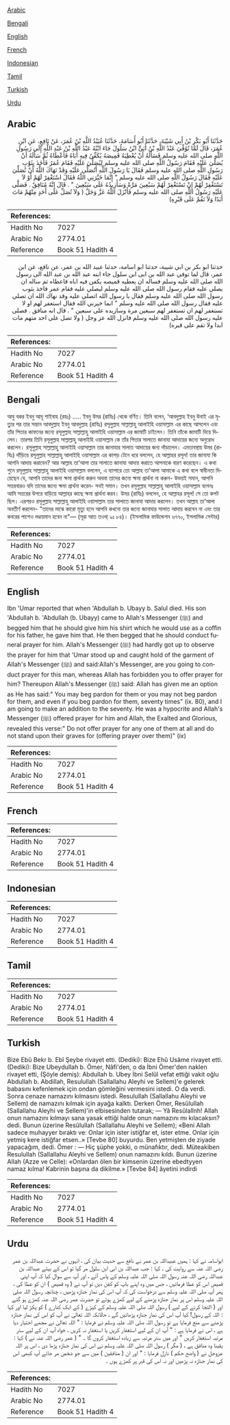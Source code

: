 [Arabic](#arabic)

[Bengali](#bengali)

[English](#english)

[French](#french)

[Indonesian](#indonesian)

[Tamil](#tamil)

[Turkish](#turkish)

[Urdu](#urdu)

## Arabic


<div dir="rtl" lang="ar" style={{fontSize:'larger',backgroundColor:'#f8f9fa',padding:20}}>
حَدَّثَنَا أَبُو بَكْرِ بْنُ أَبِي شَيْبَةَ، حَدَّثَنَا أَبُو أُسَامَةَ، حَدَّثَنَا عُبَيْدُ اللَّهِ بْنُ عُمَرَ، عَنْ نَافِعٍ، عَنِ ابْنِ عُمَرَ، قَالَ لَمَّا تُوُفِّيَ عَبْدُ اللَّهِ بْنُ أُبَىٍّ ابْنُ سَلُولَ جَاءَ ابْنُهُ عَبْدُ اللَّهِ بْنُ عَبْدِ اللَّهِ إِلَى رَسُولِ اللَّهِ صلى الله عليه وسلم فَسَأَلَهُ أَنْ يُعْطِيَهُ قَمِيصَهُ يُكَفِّنُ فِيهِ أَبَاهُ فَأَعْطَاهُ ثُمَّ سَأَلَهُ أَنْ يُصَلِّيَ عَلَيْهِ فَقَامَ رَسُولُ اللَّهِ صلى الله عليه وسلم لِيُصَلِّيَ عَلَيْهِ فَقَامَ عُمَرُ فَأَخَذَ بِثَوْبِ رَسُولِ اللَّهِ صلى الله عليه وسلم فَقَالَ يَا رَسُولَ اللَّهِ أَتُصَلِّي عَلَيْهِ وَقَدْ نَهَاكَ اللَّهُ أَنْ تُصَلِّيَ عَلَيْهِ فَقَالَ رَسُولُ اللَّهِ صلى الله عليه وسلم ‏"‏ إِنَّمَا خَيَّرَنِي اللَّهُ فَقَالَ اسْتَغْفِرْ لَهُمْ أَوْ لاَ تَسْتَغْفِرْ لَهُمْ إِنْ تَسْتَغْفِرْ لَهُمْ سَبْعِينَ مَرَّةً وَسَأَزِيدُهُ عَلَى سَبْعِينَ ‏"‏ ‏.‏ قَالَ إِنَّهُ مُنَافِقٌ ‏.‏ فَصَلَّى عَلَيْهِ رَسُولُ اللَّهِ صلى الله عليه وسلم فَأَنْزَلَ اللَّهُ عَزَّ وَجَلَّ ‏(‏ وَلاَ تُصَلِّ عَلَى أَحَدٍ مِنْهُمْ مَاتَ أَبَدًا وَلاَ تَقُمْ عَلَى قَبْرِهِ‏)‏
</div>
<div style={{backgroundColor:'#f8f9fa',padding:20, marginBottom: 10}}><table> <thead> <tr> <th>References:</th> <th></th> </tr> </thead> <tbody><tr><td>Hadith No</td><td>7027</td></tr><tr><td>Arabic No</td><td>2774.01</td></tr><tr><td>Reference</td><td>Book 51 Hadith 4</td></tr></tbody></table></div>


<div dir="rtl" lang="ar" style={{fontSize:'larger',backgroundColor:'#f8f9fa',padding:20}}>
حدثنا ابو بكر بن ابي شيبة، حدثنا ابو اسامة، حدثنا عبيد الله بن عمر، عن نافع، عن ابن عمر، قال لما توفي عبد الله بن ابى ابن سلول جاء ابنه عبد الله بن عبد الله الى رسول الله صلى الله عليه وسلم فساله ان يعطيه قميصه يكفن فيه اباه فاعطاه ثم ساله ان يصلي عليه فقام رسول الله صلى الله عليه وسلم ليصلي عليه فقام عمر فاخذ بثوب رسول الله صلى الله عليه وسلم فقال يا رسول الله اتصلي عليه وقد نهاك الله ان تصلي عليه فقال رسول الله صلى الله عليه وسلم " انما خيرني الله فقال استغفر لهم او لا تستغفر لهم ان تستغفر لهم سبعين مرة وسازيده على سبعين " . قال انه منافق . فصلى عليه رسول الله صلى الله عليه وسلم فانزل الله عز وجل ( ولا تصل على احد منهم مات ابدا ولا تقم على قبره)
</div>
<div style={{backgroundColor:'#f8f9fa',padding:20, marginBottom: 10}}><table> <thead> <tr> <th>References:</th> <th></th> </tr> </thead> <tbody><tr><td>Hadith No</td><td>7027</td></tr><tr><td>Arabic No</td><td>2774.01</td></tr><tr><td>Reference</td><td>Book 51 Hadith 4</td></tr></tbody></table></div>

## Bengali


<div dir="ltr" lang="bn" style={{fontSize:'larger',backgroundColor:'#f8f9fa',padding:20}}>
আবু বকর ইবনু আবূ শাইবাহ (রহঃ) ..... ইবনু উমর (রাযিঃ) থেকে বর্ণিত। তিনি বলেন, ‘আবদুল্লাহ ইবনু উবাই এর মৃত্যুর পর তার সন্তান আবদুল্লাহ ইবনু আবদুল্লাহ (রাযিঃ) রসূলুল্লাহ সাল্লাল্লাহু আলাইহি ওয়াসাল্লাম এর কাছে আসলেন এবং তাঁর পিতার কাফনের জন্যে রসূলুল্লাহ সাল্লাল্লাহু আলাইহি ওয়াসাল্লাম এর জামাটি চাইলেন। তিনি তাঁকে জামাটি দিয়ে দিলেন। তারপর তিনি রসূলুল্লাহ সাল্লাল্লাহু আলাইহি ওয়াসাল্লাম কে তাঁর পিতার সালাতে জানাযা আদায়ের জন্যে অনুরোধ করলেন। রসূলুল্লাহ সাল্লাল্লাহু আলাইহি ওয়াসাল্লাম তার জানাযার সালাত আদায়ের জন্য দাঁড়ালেন। এমতাবস্থায় উমর (রাযিঃ) দাঁড়িয়ে রসূলুল্লাহ সাল্লাল্লাহু আলাইহি ওয়াসাল্লাম এর কাপড় টেনে ধরে বললেন, হে আল্লাহর রসূল! তার জানাযা কি আপনি আদায় করাবেন? আর আল্লাহ তা’আলা তার সালাতে জানাযা আদায় করাতে আপনাকে বারণ করেছেন। এ কথা শুনে রসূলুল্লাহ সাল্লাল্লাহু আলাইহি ওয়াসাল্লাম বললেন, এ ব্যাপারে তো আল্লাহ তা’আলা আমাকে এ কথা বলে স্বাধীনতা দিয়েছেন যে, আপনি তাদের জন্য ক্ষমা প্রার্থনা করুন অথবা তাদের জন্যে ক্ষমা প্রার্থনা না করুন- উভয়ই সমান, আপনি সত্তরবারও যদি তাদের জন্যে ক্ষমা প্রার্থনা করেন- সবই সমান। তখন রসূলুল্লাহ সাল্লাল্লাহু আলাইহি ওয়াসাল্লাম বলেনঃ আমি সত্তরের উপরে বাড়িয়ে আল্লাহর কাছে ক্ষমা প্রার্থনা করব। উমর (রাযিঃ) বললেন, হে আল্লাহর রসূল! সে তো কপট ছিল। এরপরও রসূলুল্লাহ সাল্লাল্লাহু আলাইহি ওয়াসাল্লাম তার সালাতে জানাযা আদায় করলেন। তখন আল্লাহ তা’আলা অবতীর্ণ করলেন- "তাদের মাঝে কারো মৃত্যু হলে আপনি কখনো তার জন্যে জানাযার সালাত আদায় করবেন না এবং তার কবরের পাশেও দণ্ডায়মান হবেন না"— (সূরা আত তওবা্ ৯ঃ ৮৪)। (ইসলামিক ফাউন্ডেশন ৬৭৭০, ইসলামিক সেন্টার)
</div>
<div style={{backgroundColor:'#f8f9fa',padding:20, marginBottom: 10}}><table> <thead> <tr> <th>References:</th> <th></th> </tr> </thead> <tbody><tr><td>Hadith No</td><td>7027</td></tr><tr><td>Arabic No</td><td>2774.01</td></tr><tr><td>Reference</td><td>Book 51 Hadith 4</td></tr></tbody></table></div>

## English


<div dir="ltr" lang="en" style={{fontSize:'larger',backgroundColor:'#f8f9fa',padding:20}}>
Ibn 'Umar reported that when 'Abdullah b. Ubayy b. Salul died. His son 'Abdullah b. 'Abdullah (b. Ubayy) came to Allah's Messenger (ﷺ) and begged him that he should give him his shirt which he would use as a coffin for his father, he gave him that. He then begged that he should conduct funeral prayer for him. Allah's Messenger (ﷺ) had hardly got up to observe the prayer for him that 'Umar stood up and caught hold of the garment of Allah's Messenger (ﷺ) and said:Allah's Messenger, are you going to conduct prayer for this man, whereas Allah has forbidden you to offer prayer for him? Thereupon Allah's Messenger (ﷺ) said: Allah has given me an option as He has said:" You may beg pardon for them or you may not beg pardon for them, and even if you beg pardon for them, seventy times" (ix. 80), and I am going to make an addition to the seventy. He was a hypocrite and Allah's Messenger (ﷺ) offered prayer for him and Allah, the Exalted and Glorious, revealed this verse:" Do not offer prayer for any one of them at all and do not stand upon their graves for (offering prayer over them)" (ix)
</div>
<div style={{backgroundColor:'#f8f9fa',padding:20, marginBottom: 10}}><table> <thead> <tr> <th>References:</th> <th></th> </tr> </thead> <tbody><tr><td>Hadith No</td><td>7027</td></tr><tr><td>Arabic No</td><td>2774.01</td></tr><tr><td>Reference</td><td>Book 51 Hadith 4</td></tr></tbody></table></div>

## French


<div dir="ltr" lang="fr" style={{fontSize:'larger',backgroundColor:'#f8f9fa',padding:20}}>

</div>
<div style={{backgroundColor:'#f8f9fa',padding:20, marginBottom: 10}}><table> <thead> <tr> <th>References:</th> <th></th> </tr> </thead> <tbody><tr><td>Hadith No</td><td>7027</td></tr><tr><td>Arabic No</td><td>2774.01</td></tr><tr><td>Reference</td><td>Book 51 Hadith 4</td></tr></tbody></table></div>

## Indonesian


<div dir="ltr" lang="id" style={{fontSize:'larger',backgroundColor:'#f8f9fa',padding:20}}>

</div>
<div style={{backgroundColor:'#f8f9fa',padding:20, marginBottom: 10}}><table> <thead> <tr> <th>References:</th> <th></th> </tr> </thead> <tbody><tr><td>Hadith No</td><td>7027</td></tr><tr><td>Arabic No</td><td>2774.01</td></tr><tr><td>Reference</td><td>Book 51 Hadith 4</td></tr></tbody></table></div>

## Tamil


<div dir="ltr" lang="ta" style={{fontSize:'larger',backgroundColor:'#f8f9fa',padding:20}}>

</div>
<div style={{backgroundColor:'#f8f9fa',padding:20, marginBottom: 10}}><table> <thead> <tr> <th>References:</th> <th></th> </tr> </thead> <tbody><tr><td>Hadith No</td><td>7027</td></tr><tr><td>Arabic No</td><td>2774.01</td></tr><tr><td>Reference</td><td>Book 51 Hadith 4</td></tr></tbody></table></div>

## Turkish


<div dir="ltr" lang="tr" style={{fontSize:'larger',backgroundColor:'#f8f9fa',padding:20}}>
Bize Ebû Bekr b. Ebî Şeybe rivayet etti. (Dediki): Bize Ehû Usâme rivayet etti. (Dediki): Bize Ubeydullah b. Ömer, Nâfi'den, o da İbni Ömer'den naklen rivayet etti, (Şöyle demiş): Abdullah b. Ubey İbni Selûl vefat ettiği vakit oğlu Abdullah b. Abdillah, Resulullah (Sallallahu Aleyhi ve Sellem)'e gelerek babasını kefenlemek için ondan gömleğini vermesini istedi. O da verdi. Sonra cenaze namazını kılmasını istedi. Resulullah (Sallallahu Aleyhi ve Sellem) de namazını kılmak için ayağa kalktı. Derken Ömer, Resûlullah (Sallallahu Aleyhi ve Sellem)'in elbisesinden tutarak; — Yâ Resûlallnh! Allah onun namazını kılmayı sana yasak ettiği halde onun namazını mı kılacaksın? dedi. Bunun üzerine Resûlullah (Sallallahu Aleyhi ve Sellem); «Beni Allah sadece muhayyer bıraktı ve: Onlar için ister istiğfar et, ister etme. Onlar için yetmiş kere istiğfar etsen..» [Tevbe 80] buyurdu. Ben yetmişten de ziyade yapacağım, dedi. Ömer : — Hiç şüphe yokki, o münafıktır, dedi. Müteakiben Resulullah (Sallallahu Aleyhi ve Sellem) onun namazını kıldı. Bunun üzerine Allah (Azze ve Celle): «Onlardan ölen bir kimsenin üzerine ebedtyyen namaz kılma! Kabrinin başına da dikilme.» [Tevbe 84] âyetini indirdi
</div>
<div style={{backgroundColor:'#f8f9fa',padding:20, marginBottom: 10}}><table> <thead> <tr> <th>References:</th> <th></th> </tr> </thead> <tbody><tr><td>Hadith No</td><td>7027</td></tr><tr><td>Arabic No</td><td>2774.01</td></tr><tr><td>Reference</td><td>Book 51 Hadith 4</td></tr></tbody></table></div>

## Urdu


<div dir="rtl" lang="ur" style={{fontSize:'larger',backgroundColor:'#f8f9fa',padding:20}}>
ابواسامہ نے کہا : ہمیں عبیداللہ بن عمر نے نافع سے حدیث بیان کی ، انہوں نے حضرت عبداللہ بن عمر رضی اللہ عنہ سے روایت کی ، کہا : جب عبداللہ بن ابی ابن سلول مر گیا تو اس کے بیٹے عبداللہ بن عبداللہ رضی اللہ عنہ رسول اللہ صلی اللہ علیہ وسلم کے پاس آئے ، اور آپ سے سوال کیا کہ آپ اپنی قمیص اس کو عطا فرمائیں ، جس میں وہ اپنے باپ کو کفن دیں تو آپ نے ( وہ قمیص ) ان کو عطا کی ، پھر آپ صلی اللہ علیہ وسلم سے درخواست کی کہ آپ اس کی نماز جنازہ پڑھیں ، چنانچہ رسول اللہ صلی اللہ علیہ وسلم اس پر نماز جنازہ پڑھنے کے لیے کھڑے ہوئے تو حضرت عمر رضی اللہ عنہ کھڑے ہو گئے اور ( التجا کرنے کے لیے ) رسول اللہ صلی اللہ علیہ وسلم کے کپڑے ( کے ایک کنارے ) کو پکڑ لیا اور کہا : اللہ کے رسول! کیا آپ اس کی نماز جنازہ پڑھائیں گے ، حالانکہ اللہ تعالیٰ نے آپ کو اس کی نماز جنازہ پڑھنے سے منع فرمایا ہے تو رسول اللہ صلی اللہ علیہ وسلم نے فرمایا : " اللہ تعالیٰ نے مجھے اختیار دیا ہے ، اس نے فرمایا ہے : " آپ ان کے لیے استغفار کریں یا استغفار نہ کریں ، خواہ آپ ان کے لیے ستر مرتبہ استغفار کریں " اور میں ستر مرتبہ سے زیادہ استغفار کروں گا ۔ " ( عمر رضی اللہ عنہ نے ) کہا : یقینا وہ منافق ہے ، ( مگر ) رسول اللہ صلی اللہ علیہ وسلم نے اس کی نماز جنازہ پڑھا دی ، اس پر اللہ عزوجل نے ( واضح حکم ) نازل فرمایا : " اور ان ( منافقین ) میں سے جو شخص مر جائے آپ کبھی اس کی نماز جنازہ نہ پڑھیں اور نہ اس کی قبر پر کھڑے ہوں ۔
</div>
<div style={{backgroundColor:'#f8f9fa',padding:20, marginBottom: 10}}><table> <thead> <tr> <th>References:</th> <th></th> </tr> </thead> <tbody><tr><td>Hadith No</td><td>7027</td></tr><tr><td>Arabic No</td><td>2774.01</td></tr><tr><td>Reference</td><td>Book 51 Hadith 4</td></tr></tbody></table></div>